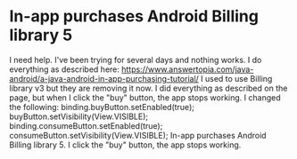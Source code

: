 
# In-app purchases Android Billing library 5

I need help.  I've been trying for several days and nothing works.  I do everything as described here:
https://www.answertopia.com/java-android/a-java-android-in-app-purchasing-tutorial/
I used to use Billing library v3 but they are removing it now.  I did everything as described on the page, but when I click the "buy" button, the app stops working.  I changed the following:
binding.buyButton.setEnabled(true);  buyButton.setVisibility(View.VISIBLE);
binding.consumeButton.setEnabled(true);
consumeButton.setVisibility(View.VISIBLE);
In-app purchases Android Billing library 5.
I click the "buy" button, the app stops working.

        
